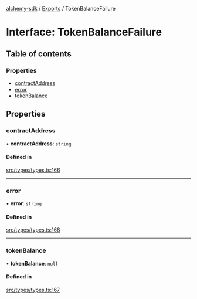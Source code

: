 [alchemy-sdk](../README.md) / [Exports](../modules.md) / TokenBalanceFailure

# Interface: TokenBalanceFailure

## Table of contents

### Properties

- [contractAddress](TokenBalanceFailure.md#contractaddress)
- [error](TokenBalanceFailure.md#error)
- [tokenBalance](TokenBalanceFailure.md#tokenbalance)

## Properties

### contractAddress

• **contractAddress**: `string`

#### Defined in

[src/types/types.ts:166](https://github.com/alchemyplatform/alchemy-sdk-js/blob/f2b072e/src/types/types.ts#L166)

___

### error

• **error**: `string`

#### Defined in

[src/types/types.ts:168](https://github.com/alchemyplatform/alchemy-sdk-js/blob/f2b072e/src/types/types.ts#L168)

___

### tokenBalance

• **tokenBalance**: ``null``

#### Defined in

[src/types/types.ts:167](https://github.com/alchemyplatform/alchemy-sdk-js/blob/f2b072e/src/types/types.ts#L167)
